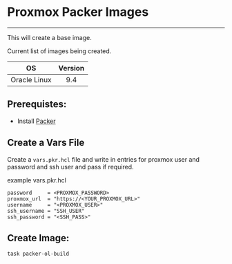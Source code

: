 # Proxmox Packer Images
___

This will create a base image.

Current list of images being created.

|      OS      | Version |
|:------------:|:-------:|
| Oracle Linux |   9.4   |


## Prerequistes:
- Install [Packer](https://developer.hashicorp.com/packer/install?ajs_aid=3da421b7-6e02-4a1e-a381-e2ee45cf2437&product_intent=packer)

## Create a Vars File
Create a `vars.pkr.hcl` file and write in entries for proxmox user and password and ssh user and pass if required.

example vars.pkr.hcl
```
password     = <PROXMOX_PASSWORD>
proxmox_url  = "https://<YOUR_PROXMOX_URL>"
username     = "<PROXMOX_USER>"
ssh_username = "SSH_USER"
ssh_password = "<SSH_PASS>"
```

## Create Image:
```shell
task packer-ol-build
```